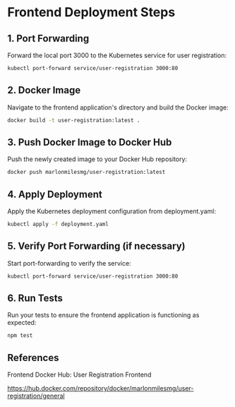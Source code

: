 # Frontend Deployment Steps

## 1. Port Forwarding

Forward the local port 3000 to the Kubernetes service for user registration:

```bash
kubectl port-forward service/user-registration 3000:80
```

## 2. Docker Image
Navigate to the frontend application's directory and build the Docker image:

```bash
docker build -t user-registration:latest .
```

## 3. Push Docker Image to Docker Hub
Push the newly created image to your Docker Hub repository:

```bash
docker push marlonmilesmg/user-registration:latest
```

## 4. Apply Deployment
Apply the Kubernetes deployment configuration from deployment.yaml:
```bash
kubectl apply -f deployment.yaml
```

## 5. Verify Port Forwarding (if necessary)
Start port-forwarding to verify the service:

```bash
kubectl port-forward service/user-registration 3000:80
```

## 6. Run Tests
Run your tests to ensure the frontend application is functioning as expected:

```bash
npm test
```

## References

Frontend Docker Hub: User Registration Frontend

https://hub.docker.com/repository/docker/marlonmilesmg/user-registration/general